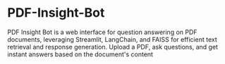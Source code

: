 # PDF-Insight-Bot
PDF Insight Bot is a web interface for question answering on PDF documents, leveraging Streamlit, LangChain, and FAISS for efficient text retrieval and response generation. Upload a PDF, ask questions, and get instant answers based on the document's content
